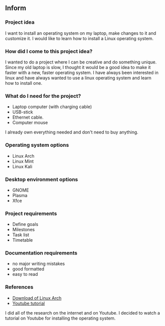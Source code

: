## Inform

### Project idea
I want to install an operating system on my laptop, make changes to it and customize it.
I would like to learn how to install a Linux operating system.

### How did I come to this project idea?
I wanted to do a project where I can be creative and do something unique. Since my old laptop is slow, I thought it would be a good idea to make it faster with a new, faster operating system.
I have always been interested in linux and have always wanted to use a linux operating system and learn how to install one.

### What do I need for the project?

- Laptop computer (with charging cable)
- USB-stick
- Ethernet cable.
- Computer mouse

I already own everything needed and don't need to buy anything.

### Operating system options

- Linux Arch
- Linux Mint
- Linux Kali

### Desktop environment options

- GNOME
- Plasma
- Xfce

### Project requirements
- Define goals
- Milestones
- Task list
- Timetable

### Documentation requirements
- no major writing mistakes
- good formatted
- easy to read

### References

- [Download of Linux Arch](https://archlinux.org/)
- [Youtube tutorial](https://www.youtube.com/watch?v=DPLnBPM4DhI&t=5413s)

I did all of the research on the internet and on Youtube.
I decided to watch a tutorial on Youtube for installing the operating system.
